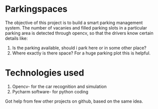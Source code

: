 # Parkingspaces

The objective of this project is to build a smart parking management system. 
The number of vacanies and filled parking slots in a particular parking area is detected through opencv, so that the drivers know certain details like:
1) Is the parking available, should i park here or in some other place?
2) Where exactly is there space? For a huge parking plot this is helpful.

# Technologies used

1) Opencv- for the car recognition and simulation
2) Pycharm software- for python coding

Got help from few other projects on github, based on the same idea.
